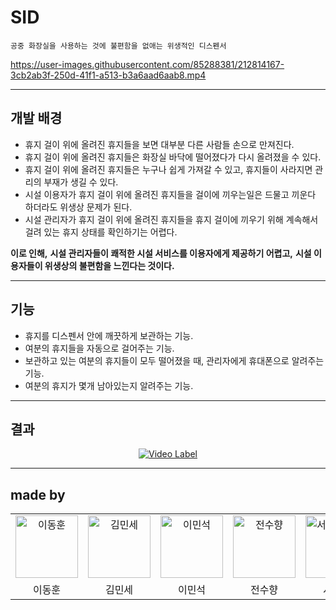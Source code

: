 # SID
`공중 화장실을 사용하는 것에 불편함을 없애는 위생적인 디스펜서`

https://user-images.githubusercontent.com/85288381/212814167-3cb2ab3f-250d-41f1-a513-b3a6aad6aab8.mp4
***
## 개발 배경
- 휴지 걸이 위에 올려진 휴지들을 보면 대부분 다른 사람들 손으로 만져진다.
- 휴지 걸이 위에 올려진 휴지들은 화장실 바닥에 떨어졌다가 다시 올려졌을 수 있다.
- 휴지 걸이 위에 올려진 휴지들은 누구나 쉽게 가져갈 수 있고, 휴지들이 사라지면 관리의 부재가 생길 수 있다.
- 시설 이용자가 휴지 걸이 위에 올려진 휴지들을 걸이에 끼우는일은 드물고 끼운다 하더라도 위생상 문제가 된다.
- 시설 관리자가  휴지 걸이 위에 올려진 휴지들을 휴지 걸이에 끼우기 위해 계속해서 걸려 있는 휴지 상태를 확인하기는 어렵다.

**이로 인해,**
**시설 관리자들이 쾌적한 시설 서비스를 이용자에게 제공하기 어렵고,**
**시설 이용자들이 위생상의 불편함을 느낀다는 것이다.**
***
## 기능
- 휴지를 디스펜서 안에 깨끗하게 보관하는 기능.
- 여분의 휴지들을 자동으로 걸어주는 기능.
- 보관하고 있는 여분의 휴지들이 모두 떨어졌을 때, 관리자에게 휴대폰으로 알려주는 기능.
- 여분의 휴지가 몇개 남아있는지 알려주는 기능.
***
## 결과
<div align="center">

[![Video Label](http://img.youtube.com/vi/q-NV_HC_r4k/0.jpg)](https://youtu.be/q-NV_HC_r4k)

</div>

***

## made by
<table>
    <tr>
        <td align="center">
            <a href="https://github.com/DoHi0512">
                <img alt="이동훈" src="https://avatars.githubusercontent.com/DoHi0512" width="100" />
            </a>
        </td>
        <td align="center">
            <a href="https://github.com/kimminse3380">
                <img alt="김민세" src="https://avatars.githubusercontent.com/kimminse3380" width="100" />
            </a>
        </td>
        <td align="center">
            <a href="https://github.com/MinSeok0123">
                <img alt="이민석" src="https://avatars.githubusercontent.com/MinSeok0123" width="100" />
            </a>
        </td>
        <td align="center">
            <a href="https://github.com/soohyang136">
                <img alt="전수향" src="https://avatars.githubusercontent.com/soohyang136" width="100" />
            </a>
         </td>
        <td>
            <a href="https://github.com/sty0507">
                <img alt="서태영" src="https://avatars.githubusercontent.com/sty0507" width="100" />
            </a>
        </td>
    </tr>
    <tr>
        <td align="center">이동훈</td>
        <td align="center">김민세</td>
        <td align="center">이민석</td>
        <td align="center">전수향</td>
        <td align="center">서태영</td>
    </tr>
</table>
